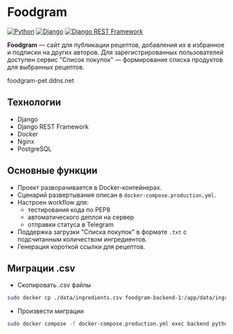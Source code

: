 # Foodgram

[![Python](https://img.shields.io/badge/Python-3776AB?style=plastic&logo=python&logoColor=092E20&labelColor=white)](https://www.python.org/) [![Django](https://img.shields.io/badge/django-822e0d?style=plastic&logo=django&logoColor=092E20&labelColor=white)](https://www.djangoproject.com/) [![Django REST Framework](https://img.shields.io/badge/-Django_REST_framework-DC143C?style=red)](https://www.django-rest-framework.org/)

**Foodgram** — сайт для публикации рецептов, добавления их в избранное и подписки на других авторов. Для зарегистрированных пользователей доступен сервис "Список покупок" — формирование списка продуктов для выбранных рецептов.

foodgram-pet.ddns.net

## Технологии
- Django
- Django REST Framework
- Docker
- Nginx
- PostgreSQL

## Основные функции
- Проект разворачивается в Docker-контейнерах.
- Сценарий развертывания описан в `docker-compose.production.yml`.
- Настроен workflow для:
  - тестирования кода по PEP8
  - автоматического деплоя на сервер
  - отправки статуса в Telegram
- Поддержка загрузки "Списка покупок" в формате `.txt` с подсчитанным количеством ингредиентов.
- Генерация короткой ссылки для рецептов.

## Миграции .csv

- Скопировать .csv файлы

```bash
sudo docker cp ./data/ingredients.csv foodgram-backend-1:/app/data/ingredients.csv
```
- Произвести миграции 

```bash
sudo docker compose -f docker-compose.production.yml exec backend python manage.py import_data --ingredients data/ingredients.csv --tags data/tags.csv
```
